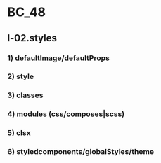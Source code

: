 # BC_48

## l-02.styles

### 1) defaultImage/defaultProps
### 2) style
### 3) classes
### 4) modules (css/composes|scss)
### 5) clsx
### 6) styledcomponents/globalStyles/theme